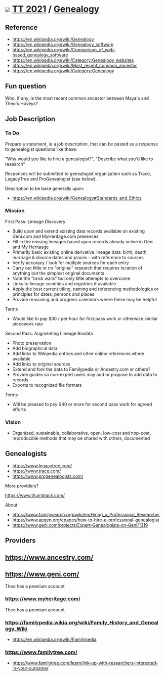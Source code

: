 # [![](https://theo-armour.github.io/2021/lib/assets/icons/mark-github.svg )](https://github.com/theo-armour/2021/blob/main/pages/orgs-networks-peeps/genealogy.md "Source code on GitHub" ) [TT 2021]( https://theo-armour.github.io/2021/ "Home page" ) / [Genealogy]( https://theo-armour.github.io/2021/#orgs-networks-peeps/genealogy.md)



## Reference

* https://en.wikipedia.org/wiki/Genealogy
* https://en.wikipedia.org/wiki/Genealogy_software
* https://en.wikipedia.org/wiki/Comparison_of_web-based_genealogy_software
* https://en.wikipedia.org/wiki/Category:Genealogy_websites
* https://en.wikipedia.org/wiki/Most_recent_common_ancestor
* https://en.wikipedia.org/wiki/Category:Genealogy

## Fun question

Who, if any, is the most recent common ancestor between Maya's and Theo's Hoveys?


## Job Description

### To Do

Prepare a statement, ie a job description,  that can be pasted as a response to genealogist questions like these:

"Why would you like to hire a genealogist?", "Describe what you'd like to research"

Responses will be submitted to genealogist organization such as Trace, LegacyTree and ProGenealogist (see below).

Description to be base generally upon:

* https://en.wikipedia.org/wiki/Genealogy#Standards_and_Ethics


### Mission

First Pass: Lineage Discovery

* Build upon and extend existing data records available on existing Geni.com and MyHeritage.com presences
* Fill in the missing lineages based upon records already online in Geni and My Heritasge
* Primarily basic existing online derivative lineage data: birth, death, marriage & divorce dates and places - with reference to sources
* Verify accuracy / look for multiple sources for each entry
* Carry out little or no "original" research that requires location of anything but the simplest original documents
* Note the "brick walls" but only little attempts to overcome
* Links to lineage societies and registries if available
* Apply the best current titling, naming and referencing methodologies or principles for dates, persons and places
* Provide reasoning and progress calendars where these may be helpful

Terms

* Would like to pay $30 / per hour for first pass work or otherwise similar piecework rate


Second Pass: Augmenting Lineage Biodata

* Photo preservation
* Add biographical data
* Add links to Wikipedia entries and other online references where available
* Add links to original sources
* Extend and fork the data to Familypedia or Ancestry.com or others?
* Provide guides so non-expert users may add or propose to add data to records
* Exports to recognized file formats

Terms
* Will be pleased to psy $40 or more for second pass work for agreed efforts


### Vision

* Organized, sustainable, collaborative, open, low-cost and nop-cost, reproducible methods that may be shared with others, documented


## Genealogists

* https://www.legacytree.com/
* https://www.trace.com/
* https://www.progenealogists.com/

More providers?

https://www.thumbtack.com/

About

* https://www.familysearch.org/wiki/en/Hiring_a_Professional_Researcher
* https://www.apgen.org/cpages/how-to-hire-a-professional-genealogist
* https://www.geni.com/projects/Expert-Genealogists-on-Geni/1319



## Providers

## https://www.ancestry.com/

## https://www.geni.com/

Theo has a premium account

### https://www.myheritage.com/

Theo has a premium account

### https://familypedia.wikia.org/wiki/Family_History_and_Genealogy_Wiki

* https://en.wikipedia.org/wiki/Familypedia

### https://www.familytree.com/
* https://www.familytree.com/learn/link-up-with-researchers-interested-in-your-surname/
